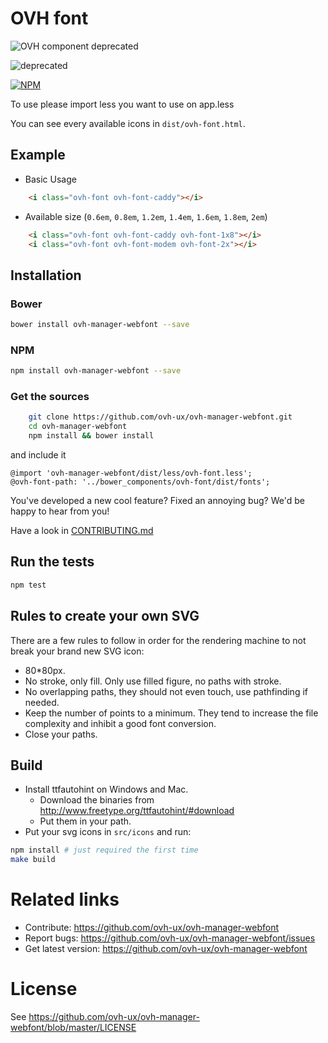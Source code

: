 # OVH font

![OVH component deprecated](https://user-images.githubusercontent.com/3379410/27423263-520b94d8-5731-11e7-996a-f8579e70c33b.png)

![deprecated](https://img.shields.io/badge/status-deprecated-red.svg)

[![NPM](https://nodei.co/npm/ovh-manager-webfont.png?downloads=true&downloadRank=true&stars=true)](https://nodei.co/npm/ovh-manager-webfont/)

To use please import less you want to use on app.less

You can see every available icons in `dist/ovh-font.html`.

## Example

* Basic Usage

```html
    <i class="ovh-font ovh-font-caddy"></i>
```

* Available size (`0.6em`, `0.8em`, `1.2em`, `1.4em`, `1.6em`, `1.8em`, `2em`)

```html
    <i class="ovh-font ovh-font-caddy ovh-font-1x8"></i>
    <i class="ovh-font ovh-font-modem ovh-font-2x"></i>
```

## Installation

### Bower
```bash
bower install ovh-manager-webfont --save
```

### NPM
```bash
npm install ovh-manager-webfont --save
```

### Get the sources

```bash
    git clone https://github.com/ovh-ux/ovh-manager-webfont.git
    cd ovh-manager-webfont
    npm install && bower install
```

and include it

```
@import 'ovh-manager-webfont/dist/less/ovh-font.less';
@ovh-font-path: '../bower_components/ovh-font/dist/fonts';
```

You've developed a new cool feature? Fixed an annoying bug? We'd be happy
to hear from you!

Have a look in [CONTRIBUTING.md](https://github.com/ovh-ux/ovh-manager-webfont/blob/master/CONTRIBUTING.md)

## Run the tests

```bash
npm test
```

## Rules to create your own SVG

There are a few rules to follow in order for the rendering machine to not break your brand new SVG icon:
* 80*80px.
* No stroke, only fill. Only use filled figure, no paths with stroke.
* No overlapping paths, they should not even touch, use pathfinding if needed.
* Keep the number of points to a minimum. They tend to increase the file complexity and inhibit a good font conversion.
* Close your paths.

## Build

* Install ttfautohint on Windows and Mac.
   * Download the binaries from http://www.freetype.org/ttfautohint/#download
   * Put them in your path.
* Put your svg icons in `src/icons` and run:

```bash
npm install # just required the first time
make build
```

# Related links

 * Contribute: https://github.com/ovh-ux/ovh-manager-webfont
 * Report bugs: https://github.com/ovh-ux/ovh-manager-webfont/issues
 * Get latest version: https://github.com/ovh-ux/ovh-manager-webfont

# License

See https://github.com/ovh-ux/ovh-manager-webfont/blob/master/LICENSE
